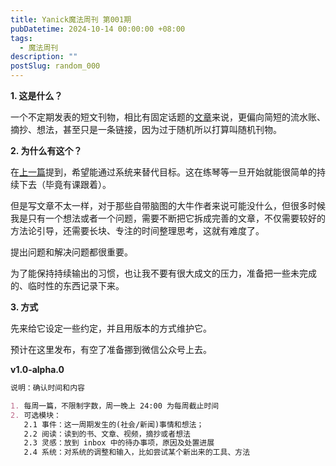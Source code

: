 ```yaml
---
title: Yanick魔法周刊 第001期
pubDatetime: 2024-10-14 00:00:00 +08:00
tags:
  - 魔法周刊
description: ""
postSlug: random_000
---
```


**1. 这是什么？**

一个不定期发表的短文刊物，相比有固定话题的[文章](https://blog.sakanano.moe/posts/)来说，更偏向简短的流水账、摘抄、想法，甚至只是一条链接，因为过于随机所以打算叫随机刊物。

**2. 为什么有这个？**

在[上一篇](https://blog.sakanano.moe/posts/2024_use_system_first/)提到，希望能通过系统来替代目标。这在练琴等一旦开始就能很简单的持续下去（毕竟有课跟着）。

但是写文章不太一样，对于那些自带脑图的大牛作者来说可能没什么，但很多时候我是只有一个想法或者一个问题，需要不断把它拆成完善的文章，不仅需要较好的方法论引导，还需要长块、专注的时间整理思考，这就有难度了。

提出问题和解决问题都很重要。

为了能保持持续输出的习惯，也让我不要有很大成文的压力，准备把一些未完成的、临时性的东西记录下来。

**3. 方式**

先来给它设定一些约定，并且用版本的方式维护它。

预计在这里发布，有空了准备挪到微信公众号上去。

**v1.0-alpha.0**

```markdown
说明：确认时间和内容

1. 每周一篇，不限制字数，周一晚上 24:00 为每周截止时间
2. 可选模块：
   2.1 事件：这一周期发生的(社会/新闻)事情和想法；
   2.2 阅读：读到的书、文章、视频，摘抄或者想法
   2.3 灵感：放到 inbox 中的待办事项，原因及处置进展
   2.4 系统：对系统的调整和输入，比如尝试某个新出来的工具、方法
```
